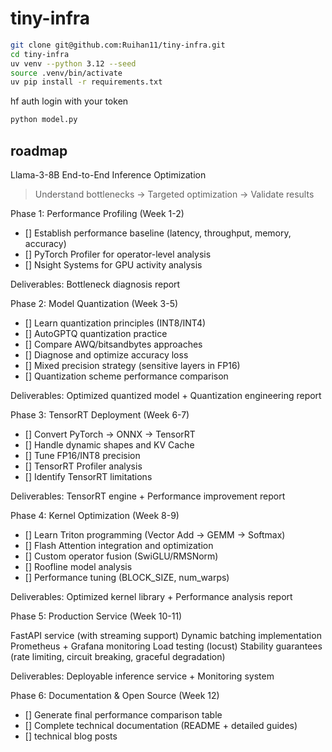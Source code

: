 # tiny-infra

```bash
git clone git@github.com:Ruihan11/tiny-infra.git
cd tiny-infra
uv venv --python 3.12 --seed
source .venv/bin/activate
uv pip install -r requirements.txt 
```

hf auth login with your token

```python
python model.py
```

## roadmap
Llama-3-8B End-to-End Inference Optimization
> Understand bottlenecks → Targeted optimization → Validate results

Phase 1: Performance Profiling (Week 1-2)

- [] Establish performance baseline (latency, throughput, memory, accuracy)
- [] PyTorch Profiler for operator-level analysis
- [] Nsight Systems for GPU activity analysis

Deliverables: Bottleneck diagnosis report

Phase 2: Model Quantization (Week 3-5)

- [] Learn quantization principles (INT8/INT4)
- [] AutoGPTQ quantization practice
- [] Compare AWQ/bitsandbytes approaches
- [] Diagnose and optimize accuracy loss
- [] Mixed precision strategy (sensitive layers in FP16)
- [] Quantization scheme performance comparison

Deliverables: Optimized quantized model + Quantization engineering report

Phase 3: TensorRT Deployment (Week 6-7)

- [] Convert PyTorch → ONNX → TensorRT
- [] Handle dynamic shapes and KV Cache
- [] Tune FP16/INT8 precision
- [] TensorRT Profiler analysis
- [] Identify TensorRT limitations

Deliverables: TensorRT engine + Performance improvement report

Phase 4: Kernel Optimization (Week 8-9)

- [] Learn Triton programming (Vector Add → GEMM → Softmax)
- [] Flash Attention integration and optimization
- [] Custom operator fusion (SwiGLU/RMSNorm)
- [] Roofline model analysis
- [] Performance tuning (BLOCK_SIZE, num_warps)

Deliverables: Optimized kernel library + Performance analysis report

Phase 5: Production Service (Week 10-11)

 FastAPI service (with streaming support)
 Dynamic batching implementation
 Prometheus + Grafana monitoring
 Load testing (locust)
 Stability guarantees (rate limiting, circuit breaking, graceful degradation)

Deliverables: Deployable inference service + Monitoring system

Phase 6: Documentation & Open Source (Week 12)

- [] Generate final performance comparison table
- [] Complete technical documentation (README + detailed guides)
- [] technical blog posts